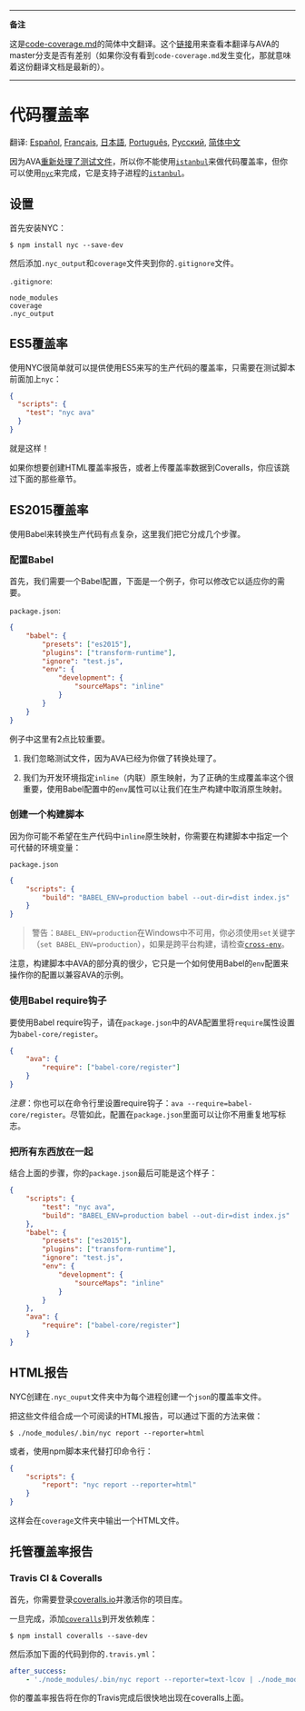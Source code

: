___
**备注**

这是[code-coverage.md](https://github.com/sindresorhus/ava/blob/master/docs/recipes/code-coverage.md)的简体中文翻译。这个[链接](https://github.com/sindresorhus/ava/compare/master...zhaozhiming:master)用来查看本翻译与AVA的master分支是否有差别（如果你没有看到`code-coverage.md`发生变化，那就意味着这份翻译文档是最新的）。
___

# 代码覆盖率

翻译: [Español](https://github.com/sindresorhus/ava-docs/blob/master/es_ES/docs/recipes/code-coverage.md), [Français](https://github.com/sindresorhus/ava-docs/blob/master/fr_FR/docs/recipes/code-coverage.md), [日本語](https://github.com/sindresorhus/ava-docs/blob/master/ja_JP/docs/recipes/code-coverage.md), [Português](https://github.com/sindresorhus/ava-docs/blob/master/pt_BR/docs/recipes/code-coverage.md), [Русский](https://github.com/sindresorhus/ava-docs/blob/master/ru_RU/docs/recipes/code-coverage.md), [简体中文](https://github.com/sindresorhus/ava-docs/blob/master/zh_CN/docs/recipes/code-coverage.md)


因为AVA[重新处理了测试文件][process-isolation]，所以你不能使用[`istanbul`]来做代码覆盖率，但你可以使用[`nyc`]来完成，它是支持子进程的[`istanbul`]。

## 设置

首先安装NYC：

```
$ npm install nyc --save-dev
```

然后添加`.nyc_output`和`coverage`文件夹到你的`.gitignore`文件。

`.gitignore`:

```
node_modules
coverage
.nyc_output
```

## ES5覆盖率

使用NYC很简单就可以提供使用ES5来写的生产代码的覆盖率，只需要在测试脚本前面加上`nyc`：

```json
{
  "scripts": {
    "test": "nyc ava"
  }
}
```

就是这样！

如果你想要创建HTML覆盖率报告，或者上传覆盖率数据到Coveralls，你应该跳过下面的那些章节。

## ES2015覆盖率

使用Babel来转换生产代码有点复杂，这里我们把它分成几个步骤。

### 配置Babel

首先，我们需要一个Babel配置，下面是一个例子，你可以修改它以适应你的需要。

`package.json`:
```json
{
    "babel": {
        "presets": ["es2015"],
        "plugins": ["transform-runtime"],
        "ignore": "test.js",
        "env": {
            "development": {
                "sourceMaps": "inline"
            }
        }
    }
}
```

例子中这里有2点比较重要。

1. 我们忽略测试文件，因为AVA已经为你做了转换处理了。

2. 我们为开发环境指定`inline`（内联）原生映射，为了正确的生成覆盖率这个很重要，使用Babel配置中的`env`属性可以让我们在生产构建中取消原生映射。


### 创建一个构建脚本

因为你可能不希望在生产代码中`inline`原生映射，你需要在构建脚本中指定一个可代替的环境变量：

`package.json`

```json
{
    "scripts": {
        "build": "BABEL_ENV=production babel --out-dir=dist index.js"
    }
}
```

> 警告：`BABEL_ENV=production`在Windows中不可用，你必须使用`set`关键字（`set BABEL_ENV=production`），如果是跨平台构建，请检查[`cross-env`]。

注意，构建脚本中AVA的部分真的很少，它只是一个如何使用Babel的`env`配置来操作你的配置以兼容AVA的示例。

### 使用Babel require钩子

要使用Babel require钩子，请在`package.json`中的AVA配置里将`require`属性设置为`babel-core/register`。

```json
{
    "ava": {
        "require": ["babel-core/register"]
    }
}
```

*注意*：你也可以在命令行里设置require钩子：`ava --require=babel-core/register`。尽管如此，配置在`package.json`里面可以让你不用重复地写标志。

### 把所有东西放在一起

结合上面的步骤，你的`package.json`最后可能是这个样子：

```json
{
    "scripts": {
        "test": "nyc ava",
        "build": "BABEL_ENV=production babel --out-dir=dist index.js"
    },
    "babel": {
        "presets": ["es2015"],
        "plugins": ["transform-runtime"],
        "ignore": "test.js",
        "env": {
            "development": {
                "sourceMaps": "inline"
            }
        }
    },
    "ava": {
        "require": ["babel-core/register"]
    }
}
```


## HTML报告

NYC创建在`.nyc_ouput`文件夹中为每个进程创建一个`json`的覆盖率文件。

把这些文件组合成一个可阅读的HTML报告，可以通过下面的方法来做：

```
$ ./node_modules/.bin/nyc report --reporter=html
```

或者，使用npm脚本来代替打印命令行：

```json
{
    "scripts": {
        "report": "nyc report --reporter=html"
    }
}
```

这样会在`coverage`文件夹中输出一个HTML文件。


## 托管覆盖率报告

### Travis CI & Coveralls

首先，你需要登录[coveralls.io]并激活你的项目库。

一旦完成，添加[`coveralls`]到开发依赖库：

```
$ npm install coveralls --save-dev
```

然后添加下面的代码到你的`.travis.yml`：

```yaml
after_success:
    - './node_modules/.bin/nyc report --reporter=text-lcov | ./node_modules/.bin/coveralls'
```

你的覆盖率报告将在你的Travis完成后很快地出现在coveralls上面。

[`babel`]:      https://github.com/babel/babel
[coveralls.io]: https://coveralls.io
[`coveralls`]:  https://github.com/nickmerwin/node-coveralls
[`cross-env`]:  https://github.com/kentcdodds/cross-env
[process-isolation]: https://github.com/sindresorhus/ava#process-isolation
[`istanbul`]:   https://github.com/gotwarlost/istanbul
[`nyc`]:        https://github.com/bcoe/nyc
